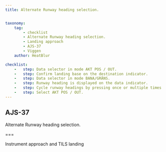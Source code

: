 ```yaml
---
title: Alternate Runway heading selection.


taxonomy:
    tag:
        - checklist
        - Alternate Runway heading selection.
        - Landing approach
        - AJS-37
        - Viggen
    author: HeatBlur

checklist:
    -   step: Data selector in mode AKT POS / OUT. 
    -   step: Confirm landing base on the destination indicator. 
    -   step: Data selector in mode BANA/GRÄNS. 
    -   step: Runway heading is displayed on the data indicator. 
    -   step: Cycle runway headings by pressing once or multiple times until the desired runway heading is displayed. 
    -   step: Select AKT POS / OUT.
---
```


## AJS-37 
Alternate Runway heading selection.

===

Instrument approach and TILS landing 
